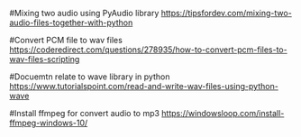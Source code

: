 #Mixing two audio using PyAudio library
https://tipsfordev.com/mixing-two-audio-files-together-with-python

#Convert PCM file to wav files
https://coderedirect.com/questions/278935/how-to-convert-pcm-files-to-wav-files-scripting

#Docuemtn relate to wave library in python
https://www.tutorialspoint.com/read-and-write-wav-files-using-python-wave

#Install ffmpeg for convert audio to mp3
https://windowsloop.com/install-ffmpeg-windows-10/